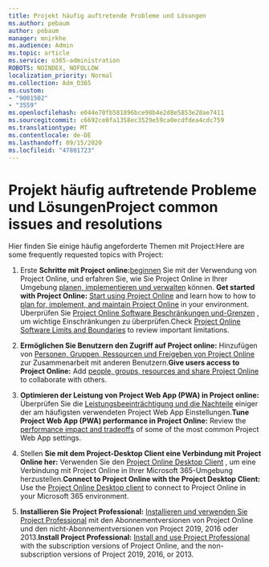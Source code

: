 ```yaml
---
title: Projekt häufig auftretende Probleme und Lösungen
ms.author: pebaum
author: pebaum
manager: mnirkhe
ms.audience: Admin
ms.topic: article
ms.service: o365-administration
ROBOTS: NOINDEX, NOFOLLOW
localization_priority: Normal
ms.collection: Adm_O365
ms.custom:
- "9001502"
- "3559"
ms.openlocfilehash: e044e70fb581896bce98b4e2d8e5853e28ae7411
ms.sourcegitcommit: c6692ce0fa1358ec3529e59ca0ecdfdea4cdc759
ms.translationtype: MT
ms.contentlocale: de-DE
ms.lasthandoff: 09/15/2020
ms.locfileid: "47801723"
---
```

# <a name="project-common-issues-and-resolutions"></a><span data-ttu-id="6a8c0-102">Projekt häufig auftretende Probleme und Lösungen</span><span class="sxs-lookup"><span data-stu-id="6a8c0-102">Project common issues and resolutions</span></span>

<span data-ttu-id="6a8c0-103">Hier finden Sie einige häufig angeforderte Themen mit Project:</span><span class="sxs-lookup"><span data-stu-id="6a8c0-103">Here are some frequently requested topics with Project:</span></span>

1. <span data-ttu-id="6a8c0-104">Erste **Schritte mit Project online:**[beginnen](https://docs.microsoft.com/ProjectOnline/get-started-with-project-online) Sie mit der Verwendung von Project Online, und erfahren Sie, wie Sie Project Online in Ihrer Umgebung [planen, implementieren und verwalten](https://docs.microsoft.com/projectonline/project-online) können.  </span><span class="sxs-lookup"><span data-stu-id="6a8c0-104">**Get started with Project Online:**  [Start using Project Online](https://docs.microsoft.com/ProjectOnline/get-started-with-project-online) and learn how to how to [plan for, implement, and maintain Project Online](https://docs.microsoft.com/projectonline/project-online) in your environment.</span></span> <span data-ttu-id="6a8c0-105">Überprüfen Sie [Project Online Software Beschränkungen und-Grenzen](https://docs.microsoft.com/ProjectOnline/project-online-software-boundaries-and-limits) , um wichtige Einschränkungen zu überprüfen.</span><span class="sxs-lookup"><span data-stu-id="6a8c0-105">Check [Project Online Software Limits and Boundaries](https://docs.microsoft.com/ProjectOnline/project-online-software-boundaries-and-limits) to review important limitations.</span></span>

2. <span data-ttu-id="6a8c0-106">**Ermöglichen Sie Benutzern den Zugriff auf Project online:** Hinzufügen von [Personen, Gruppen, Ressourcen und Freigeben von Project Online](https://docs.microsoft.com/projectonline/step-2-add-people-to-project-online) zur Zusammenarbeit mit anderen Benutzern.</span><span class="sxs-lookup"><span data-stu-id="6a8c0-106">**Give users access to Project Online:** Add [people, groups, resources and share Project Online](https://docs.microsoft.com/projectonline/step-2-add-people-to-project-online) to collaborate with others.</span></span> 

3. <span data-ttu-id="6a8c0-107">**Optimieren der Leistung von Project Web App (PWA) in Project online:** Überprüfen Sie die [Leistungsbeeinträchtigung und die Nachteile](https://docs.microsoft.com/projectonline/tune-project-online-performance) einiger der am häufigsten verwendeten Project Web App Einstellungen.</span><span class="sxs-lookup"><span data-stu-id="6a8c0-107">**Tune Project Web App (PWA) performance in Project Online:** Review the [performance impact and tradeoffs](https://docs.microsoft.com/projectonline/tune-project-online-performance) of some of the most common Project Web App settings.</span></span>

4. <span data-ttu-id="6a8c0-108">Stellen **Sie mit dem Project-Desktop Client eine Verbindung mit Project Online her:** Verwenden Sie den [Project Online Desktop Client](https://docs.microsoft.com/projectonline/connect-to-project-online-with-the-project-online-desktop-client) , um eine Verbindung mit Project Online in Ihrer Microsoft 365-Umgebung herzustellen.</span><span class="sxs-lookup"><span data-stu-id="6a8c0-108">**Connect to Project Online with the Project Desktop Client:** Use the [Project Online Desktop client](https://docs.microsoft.com/projectonline/connect-to-project-online-with-the-project-online-desktop-client) to connect to Project Online in your Microsoft 365 environment.</span></span> 

5. <span data-ttu-id="6a8c0-109">**Installieren Sie Project Professional:** [Installieren und verwenden Sie Project Professional](https://support.office.com/article/install-project-7059249b-d9fe-4d61-ab96-5c5bf435f281) mit den Abonnementversionen von Project Online und den nicht-Abonnementversionen von Project 2019, 2016 oder 2013.</span><span class="sxs-lookup"><span data-stu-id="6a8c0-109">**Install Project Professional:** [Install and use Project Professional](https://support.office.com/article/install-project-7059249b-d9fe-4d61-ab96-5c5bf435f281) with the subscription versions of Project Online, and the non-subscription versions of Project 2019, 2016, or 2013.</span></span>
